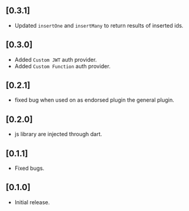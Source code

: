 ## [0.3.1]
* Updated `insertOne` and `insertMany` to return results of inserted ids.

## [0.3.0]
* Added `Custom JWT` auth provider.
* Added `Custom Function` auth provider.

## [0.2.1]
* fixed bug when used on as endorsed plugin the general plugin.

## [0.2.0]
* js library are injected through dart.

## [0.1.1]
* Fixed bugs.

## [0.1.0]
* Initial release.
